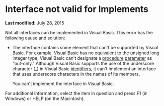 
# Interface not valid for Implements

 **Last modified:** July 28, 2015

Not all interfaces can be implemented in Visual Basic. This error has the following cause and solution:




- The interface contains some element that can't be supported by Visual Basic. For example, Visual Basic has no equivalent to the unsigned long integer type, Visual Basic can't designate a  [procedure](b8bdf64f-5920-1ae9-16d0-b26d09524a30.md) [parameter](b8bdf64f-5920-1ae9-16d0-b26d09524a30.md) as "out-only." Although Visual Basic supports the use of the underscore character (_) in Visual Basic [identifiers](b8bdf64f-5920-1ae9-16d0-b26d09524a30.md), it can't implement an interface that uses underscore characters in the names of its members. 
    
    You can't implement the interface in Visual Basic.
    

For additional information, select the item in question and press F1 (in Windows) or HELP (on the Macintosh).
